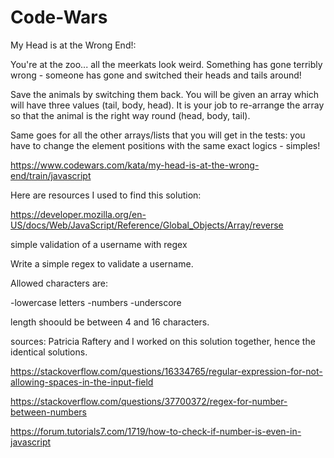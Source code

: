 # Code-Wars    
My Head is at the Wrong End!:

You're at the zoo... all the meerkats look weird. Something has gone terribly wrong - someone has gone and switched their heads and tails around!

Save the animals by switching them back. You will be given an array which will have three values (tail, body, head). It is your job to re-arrange the array so that the animal is the right way round (head, body, tail).

Same goes for all the other arrays/lists that you will get in the tests: you have to change the element positions with the same exact logics - simples!

https://www.codewars.com/kata/my-head-is-at-the-wrong-end/train/javascript

Here are resources I used to find this solution:

https://developer.mozilla.org/en-US/docs/Web/JavaScript/Reference/Global_Objects/Array/reverse


simple validation of a username with regex


Write a simple regex to validate a username.

Allowed characters are:

-lowercase letters -numbers -underscore

length shoould be between 4 and 16 characters.

sources:
Patricia Raftery and I worked on this solution together, hence the identical solutions.

https://stackoverflow.com/questions/16334765/regular-expression-for-not-allowing-spaces-in-the-input-field

https://stackoverflow.com/questions/37700372/regex-for-number-between-numbers

https://forum.tutorials7.com/1719/how-to-check-if-number-is-even-in-javascript


